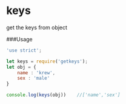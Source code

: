 # keys
get the keys from object

###Usage
```javascript
'use strict';

let keys = require('getkeys');
let obj = {
    name : 'krew',
    sex : 'male'
}

console.log(keys(obj))    //['name','sex']

```